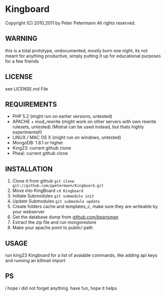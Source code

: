 # Kingboard
Copyright (C) 2010,2011 by Peter Petermann
All rights reserved.

## WARNING
this is a total prototype, undocumented, mostly born one night,
its not meant for anything productive, simply putting it up for 
educational purposes for a few friends

## LICENSE
see LICENSE.md File

## REQUIREMENTS
- PHP 5.2 (might run on earlier versions, untested)
- APACHE + mod_rewrite (might work on other servers with own rewrite rulesets, untested) (Mistral can be used instead, but thats highly experimental!)
- LINUX / MAC OS X (might run on windows, untested)
- MongoDB: 1.8.1 or higher
- King23:  current github clone
- Pheal: current github clone

## INSTALLATION
1. Clone it from github `git clone git://github.com/ppetermann/Kingboard.git`
2. Move into KingBoard `cd Kingboard`
3. Initiate Submodules `git submodule init`
4. Update Submodules `git submodule update`
5. Create folders cache and templates_c, make sure they are writeable by your webserver
6. Get the database dump from [github.com/beansman](https://github.com/beansman/CCP-Static-Datadump-to-MongoDB)
7. Extract the zip file and run mongorestore <ExtractPath>
8. Make your apache point to public/ path

## USAGE
run king23 Kingboard for a list of avaiable commands,
like adding api keys and running an killmail import


## PS
i hope i did not forget anything.
have fun, hope it helps
